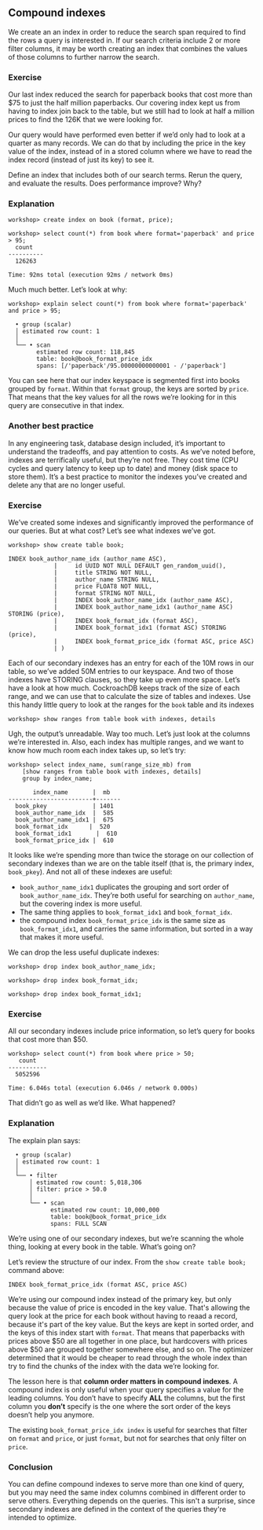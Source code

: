## Compound indexes

We create an an index in order to reduce the search span required to find the rows a query is interested in.  If our search criteria include 2 or more filter columns, it may be worth creating an index that combines the values of those columns to further narrow the search.

### Exercise

Our last index reduced the search for paperback books that cost more than $75 to just the half million paperbacks.  Our covering index kept us from having to index join back to the table, but we still had to look at half a million prices to find the 126K that we were looking for.

Our query would have performed even better if we’d only had to look at a quarter as many records.  We can do that by including the price in the key value of the index, instead of in a stored column where we have to read the index record (instead of just its key) to see it.

Define an index that includes both of our search terms.  Rerun the query, and evaluate the results.  Does performance improve?  Why?

### Explanation

```
workshop> create index on book (format, price);

workshop> select count(*) from book where format='paperback' and price > 95;
  count
----------
  126263

Time: 92ms total (execution 92ms / network 0ms)
```

Much much better.  Let’s look at why:

```
workshop> explain select count(*) from book where format='paperback' and price > 95;

  • group (scalar)
  │ estimated row count: 1
  │
  └── • scan
        estimated row count: 118,845 
        table: book@book_format_price_idx
        spans: [/'paperback'/95.00000000000001 - /'paperback']
```

You can see here that our index keyspace is segmented first into books grouped by `format`.  Within that `format` group, the keys are sorted by `price`.  That means that the key values for all the rows we’re looking for in this query are consecutive in that index.

### Another best practice

In any engineering task, database design included, it’s important to understand the tradeoffs, and pay attention to costs.  As we’ve noted before, indexes are terrifically useful, but they’re not free.  They cost time (CPU cycles and query latency to keep up to date) and money (disk space to store them).  It’s a best practice to monitor the indexes you’ve created and delete any that are no longer useful.

### Exercise

We’ve created some indexes and significantly improved the performance of our queries.  But at what cost?  Let’s see what indexes we’ve got.

```
workshop> show create table book;

INDEX book_author_name_idx (author_name ASC),
             |     id UUID NOT NULL DEFAULT gen_random_uuid(),
             |     title STRING NOT NULL,
             |     author_name STRING NULL,
             |     price FLOAT8 NOT NULL,
             |     format STRING NOT NULL,
             |     INDEX book_author_name_idx (author_name ASC),
             |     INDEX book_author_name_idx1 (author_name ASC) STORING (price),
             |     INDEX book_format_idx (format ASC),
             |     INDEX book_format_idx1 (format ASC) STORING (price),
             |     INDEX book_format_price_idx (format ASC, price ASC)
             | )
```

Each of our secondary indexes has an entry for each of the 10M rows in our table, so we’ve added 50M entries to our keyspace.  And two of those indexes have STORING clauses, so they take up even more space.  Let’s have a look at how much.  CockroachDB keeps track of the size of each range, and we can use that to calculate the size of tables and indexes.  Use this handy little query to look at the ranges for the `book` table and its indexes

```
workshop> show ranges from table book with indexes, details
```

Ugh, the output’s unreadable.  Way too much.  Let’s just look at the columns we’re interested in.  Also, each index has multiple ranges, and we want to know how much room each index takes up, so let’s try:

```
workshop> select index_name, sum(range_size_mb) from 
    [show ranges from table book with indexes, details] 
    group by index_name;

       index_name       |  mb
------------------------+-------
  book_pkey             | 1401
  book_author_name_idx  |  585
  book_author_name_idx1 |  675
  book_format_idx      |  520
  book_format_idx1       |  610
  book_format_price_idx |  610
```

It looks like we’re spending more than twice the storage on our collection of secondary indexes than we are on the table itself (that is, the primary index, `book_pkey`).  And not all of these indexes are useful:

* `book_author_name_idx1` duplicates the grouping and sort order of `book_author_name_idx`.  They’re both useful for searching on `author_name`, but the covering index is more useful.
* The same thing applies to `book_format_idx1` and `book_format_idx`.
* the compound index `book_format_price_idx` is the same size as `book_format_idx1`, and carries the same information, but sorted in a way that makes it more useful.

We can drop the less useful duplicate indexes:

```
workshop> drop index book_author_name_idx;

workshop> drop index book_format_idx;

workshop> drop index book_format_idx1;
```

### Exercise

All our secondary indexes include price information, so let’s query for books that cost more than $50.

```
workshop> select count(*) from book where price > 50;
   count
-----------
  5052596

Time: 6.046s total (execution 6.046s / network 0.000s)
```

That didn’t go as well as we’d like.  What happened?  

### Explanation

The explain plan says:

```
  • group (scalar)
  │ estimated row count: 1
  │
  └── • filter
      │ estimated row count: 5,018,306
      │ filter: price > 50.0
      │
      └── • scan
            estimated row count: 10,000,000 
            table: book@book_format_price_idx
            spans: FULL SCAN
```

We’re using one of our secondary indexes, but we’re scanning the whole thing, looking at every book in the table.  What’s going on?

Let’s review the structure of our index.  From the `show create table book;` command above:

```
INDEX book_format_price_idx (format ASC, price ASC)
```

We’re using our compound index instead of the primary key, but only because the value of price is encoded in the key value.  That's allowing the query look at the price for each book without having to reaad a record, because it's part of the key value. But the keys are kept in sorted order, and the keys of this index start with `format`.  That means that paperbacks with prices above $50 are all together in one place, but hardcovers with prices above $50 are grouped together somewhere else, and so on.  The optimizer determined that it would be cheaper to read through the whole index than try to find the chunks of the index with the data we’re looking for.

The lesson here is that **column order matters in compound indexes**.  A compound index is only useful when your query specifies a value for the leading columns.  You don’t have to specify **ALL** the columns, but the first column you **don’t** specify is the one where the sort order of the keys doesn’t help you anymore.

The existing `book_format_price_idx index` is useful for searches that filter on `format` and `price`, or just `format`, but not for searches that only filter on `price`.

### Conclusion

You can define compound indexes to serve more than one kind of query, but you may need the same index columns combined in different order to serve others.  Everything depends on the queries.  This isn't a surprise, since secondary indexes are defined in the context of the queries they're intended to optimize.


